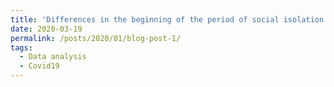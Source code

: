 ```yaml
---
title: 'Differences in the beginning of the period of social isolation compared to Covid19: Peru-Italy'
date: 2020-03-19
permalink: /posts/2020/01/blog-post-1/
tags:
  - Data analysis
  - Covid19
---
```




